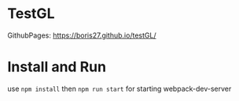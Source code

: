 # TestGL

GithubPages:  https://boris27.github.io/testGL/

# Install and Run

 use `npm install` then `npm run start` for starting webpack-dev-server
